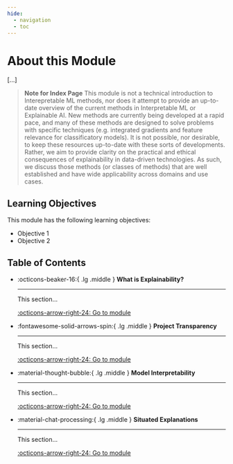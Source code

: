 ```yaml
---
hide:
  - navigation
  - toc
---
```


# About this Module

<!-- This page should list learning objectives for this module and provide a summary. -->

[...]

> **Note for Index Page**
> This module is not a technical introduction to Interepretable ML methods, nor does it attempt to provide an up-to-date overview of the current methods in Interpretable ML or Explainable AI.
> New methods are currently being developed at a rapid pace, and many of these methods are designed to solve problems with specific techniques (e.g. integrated gradients and feature relevance for classificatory models).
> It is not possible, nor desirable, to keep these resources up-to-date with these sorts of developments.
> Rather, we aim to provide clarity on the practical and ethical consequences of explainability in data-driven technologies.
> As such, we discuss those methods (or classes of methods) that are well established and have wide applicability across domains and use cases.


<!-- please draft a summary of the module or copy/paste from the pre-existing HackMD file -->

## Learning Objectives

This module has the following learning objectives:

- Objective 1
- Objective 2

## Table of Contents

<div class="grid cards" markdown>

-   :octicons-beaker-16:{ .lg .middle } __What is Explainability?__

    ---

    This section...

    [:octicons-arrow-right-24: Go to module](rri-204-1.md)

-   :fontawesome-solid-arrows-spin:{ .lg .middle } __Project Transparency__

    ---

    This section...

    [:octicons-arrow-right-24: Go to module](rri-204-2.md)

-   :material-thought-bubble:{ .lg .middle } __Model Interpretability__

    ---

    This section...

    [:octicons-arrow-right-24: Go to module](rri-204-3.md)

-   :material-chat-processing:{ .lg .middle } __Situated Explanations__

    ---

    This section...

    [:octicons-arrow-right-24: Go to module](rri-204-4.md)

</div>

